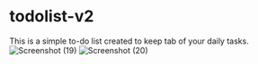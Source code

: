 # todolist-v2
This is a simple to-do list created to keep tab of your daily tasks.
![Screenshot (19)](https://user-images.githubusercontent.com/73556474/185803829-18028b67-a195-4304-b655-9ed77c23b3fc.png)
![Screenshot (20)](https://user-images.githubusercontent.com/73556474/185803838-f8499f1f-c5e1-4af7-a2c8-8678dcd684bd.png)

